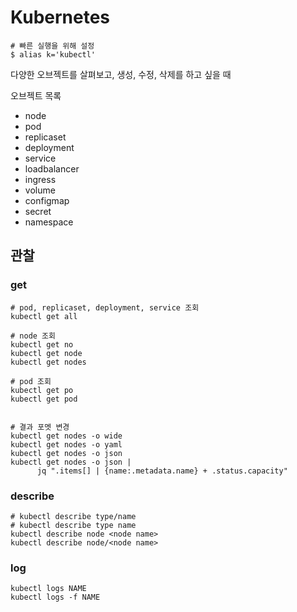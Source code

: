# Kubernetes

```
# 빠른 실행을 위해 설정
$ alias k='kubectl'
```

다양한 오브젝트를 살펴보고, 생성, 수정, 삭제를 하고 싶을 때

오브젝트 목록
- node
- pod
- replicaset
- deployment
- service
- loadbalancer
- ingress
- volume
- configmap
- secret
- namespace



## 관찰

### get
```
# pod, replicaset, deployment, service 조회
kubectl get all

# node 조회
kubectl get no
kubectl get node
kubectl get nodes

# pod 조회
kubectl get po
kubectl get pod


# 결과 포멧 변경
kubectl get nodes -o wide
kubectl get nodes -o yaml
kubectl get nodes -o json
kubectl get nodes -o json |
      jq ".items[] | {name:.metadata.name} + .status.capacity"
```

### describe
```
# kubectl describe type/name
# kubectl describe type name
kubectl describe node <node name>
kubectl describe node/<node name>
```

### log
```
kubectl logs NAME
kubectl logs -f NAME
```
